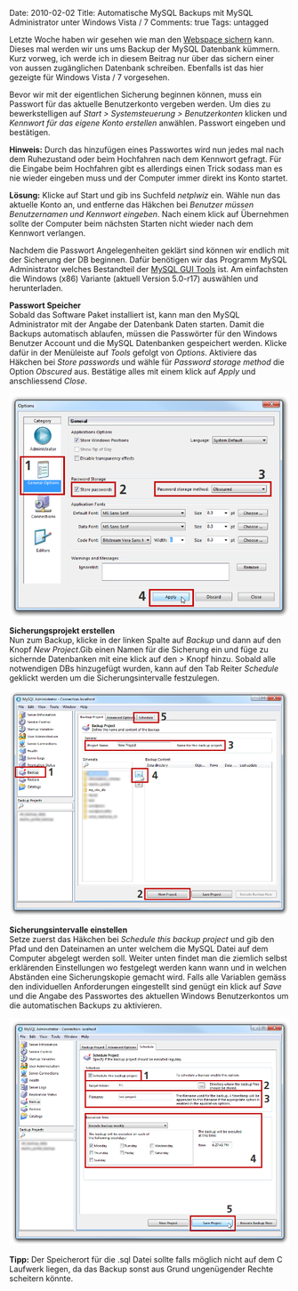 Date: 2010-02-02
Title: Automatische MySQL Backups mit MySQL Administrator unter Windows Vista / 7
Comments: true
Tags: untagged

<p>Letzte Woche haben wir gesehen wie man den <a
        href="https://philippkueng.ch/webspace-mit-wget-und-einer-batch-datei-sichern.html">Webspace sichern</a>
    kann. Dieses mal werden wir uns ums Backup der MySQL Datenbank kümmern.
    Kurz vorweg, ich werde ich in diesem Beitrag nur über das sichern einer von aussen zugänglichen Datenbank schreiben.
    Ebenfalls ist das hier gezeigte für Windows Vista / 7 vorgesehen.
</p>
<p>
    Bevor wir mit der eigentlichen Sicherung beginnen können, muss ein Passwort für das aktuelle Benutzerkonto vergeben
    werden. Um dies zu bewerkstelligen auf <i>Start > Systemsteuerung > Benutzerkonten</i> klicken und <i>Kennwort für
        das eigene Konto erstellen</i> anwählen. Passwort eingeben und bestätigen.
</p>
<p>
    <strong>Hinweis:</strong> Durch das hinzufügen eines Passwortes wird nun jedes mal nach dem Ruhezustand oder beim
    Hochfahren nach dem Kennwort gefragt. Für die Eingabe beim Hochfahren gibt es allerdings einen Trick sodass man es
    nie wieder eingeben muss und der Computer immer direkt ins Konto startet.
</p>
<p>
    <strong>Lösung:</strong> Klicke auf Start und gib ins Suchfeld <i>netplwiz</i> ein. Wähle nun das aktuelle Konto an,
    und entferne das Häkchen bei <i>Benutzer müssen Benutzernamen und Kennwort eingeben</i>. Nach einem klick auf
    Übernehmen sollte der Computer beim nächsten Starten nicht wieder nach dem Kennwort verlangen.
</p>
<p>Nachdem die Passwort Angelegenheiten geklärt sind können wir endlich mit der Sicherung der DB beginnen. Dafür
    benötigen wir das Programm MySQL Administrator welches Bestandteil der <a
        href="https://dev.mysql.com/downloads/gui-tools/5.0.html">MySQL GUI Tools</a> ist. Am einfachsten die Windows
    (x86) Variante (aktuell Version 5.0-r17) auswählen und herunterladen.
</p>
<p>
    <strong>Passwort Speicher</strong><br />Sobald das Software Paket installiert ist, kann man den MySQL Administrator
    mit der Angabe der Datenbank Daten starten. Damit die Backups automatisch ablaufen, müssen die Passwörter für den
    Windows Benutzer Account und die MySQL Datenbanken gespeichert werden. Klicke dafür in der Menüleiste auf
    <i>Tools</i> gefolgt von <i>Options</i>. Aktiviere das Häkchen bei <i>Store passwords</i> und wähle für <i>Password
        storage method</i> die Option <i>Obscured</i> aus. Bestätige alles mit einem klick auf <i>Apply</i> und
    anschliessend <i>Close</i>.
</p>
<img src="/assets/images/2010/2/mysql-administrator-options-password.png" alt="MySQL Administrator Options Window" />
<p>
    <strong>Sicherungsprojekt erstellen</strong><br />Nun zum Backup, klicke in der linken Spalte auf <i>Backup</i> und
    dann auf den Knopf <i>New Project</i>.Gib einen Namen für die Sicherung ein und füge zu sichernde Datenbanken mit
    eine klick auf den <i>></i> Knopf hinzu. Sobald alle notwendigen DBs hinzugefügt wurden, kann auf den Tab Reiter
    <i>Schedule</i> geklickt werden um die Sicherungsintervalle festzulegen.
</p>
<img src="/assets/images/2010/2/mysql-administrator-create-backup.png" alt="MySQL Administrator Backup erstellen" />
<p><strong>Sicherungsintervalle einstellen</strong><br />Setze zuerst das Häkchen bei <i>Schedule this backup
        project</i> und gib den Pfad und den Dateinamen an unter welchem die MySQL Datei auf dem Computer abgelegt
    werden soll. Weiter unten findet man die ziemlich selbst erklärenden Einstellungen wo festgelegt werden kann wann
    und in welchen Abständen eine Sicherungskopie gemacht wird. Falls alle Variablen gemäss den individuellen
    Anforderungen eingestellt sind genügt ein klick auf <i>Save</i> und die Angabe des Passwortes des aktuellen Windows
    Benutzerkontos um die automatischen Backups zu aktivieren.
</p>
<img src="/assets/images/2010/2/mysql-administrator-schedule-backup.png" alt="" />
<p>
    <strong>Tipp:</strong> Der Speicherort für die .sql Datei sollte falls möglich nicht auf dem C Laufwerk liegen, da
    das Backup sonst aus Grund ungenügender Rechte scheitern könnte.
</p>
